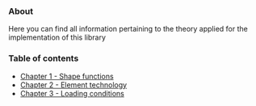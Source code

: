 ### About
Here you can find all information pertaining to the theory applied for the implementation of this library

### Table of contents
- [Chapter 1 - Shape functions](theory/Chapter1_ShapeFunctions.md)
- [Chapter 2 - Element technology](theory/Chapter2_ElementTechnology.md)
- [Chapter 3 - Loading conditions](theory/Chapter3_LoadingConditions.md)

